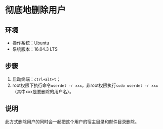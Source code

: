 # 彻底地删除用户
## 环境
- 操作系统：Ubuntu
- 系统版本：16.04.3 LTS
## 步骤
1. 启动终端：`ctrl+alt+t`；
2. root权限下执行命令`userdel -r xxx`，非root权限执行`sudo userdel -r xxx`（其中xxx是要删除的用户名）。
## 说明
此方式删除用户的同时会一起把这个用户的宿主目录和邮件目录删除。
